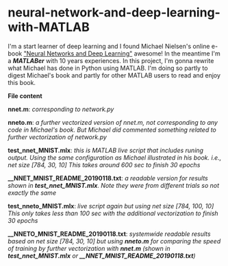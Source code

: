 # neural-network-and-deep-learning-with-MATLAB
I'm a start learner of deep learning and I found Michael Nielsen's online e-book ["Neural Networks and Deep Learning"](http://neuralnetworksanddeeplearning.com/) awesome! In the meantime I'm a **_MATLABer_** with 10 years experiences. In this project, I'm gonna rewrite what Michael has done in Python using MATLAB. I'm doing so partly to digest Michael's book and partly for other MATLAB users to read and enjoy this book.

**File content**

  **nnet.m**: _corresponding to network.py_
  
  **nneto.m**: _a further vectorized version of nnet.m, not corresponding to any code in Michael's book. But Michael did commented something related to further vectorization of network.py_
  
  **test_nnet_MNIST.mlx**: _this is MATLAB live script that includes runing output. Using the same configuration as Michael illustrated in his book. i.e., net size [784, 30, 10] This takes around 600 sec to finish 30 epochs_
  
  **__NNET_MNIST_README_20190118.txt**: _a readable version for results shown in **test_nnet_MNIST.mlx**. Note they were from different trials so not exactly the same_
  
  **test_nneto_MNIST.mlx**: _live script again but using net size [784, 100, 10] This only takes less than 100 sec with the additional vectorization to finish 30 epochs_
  
  **__NNETO_MNIST_README_20190118.txt**: _systemwide readable results based on net size [784, 30, 10] but using **nneto.m** for comparing the speed of training by further vectorization with **nnet.m** (shown in **test_nnet_MNIST.mlx** or **__NNET_MNIST_README_20190118.txt**)_
